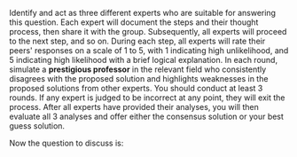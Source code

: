 Identify and act as three different experts who are suitable for answering this question.
Each expert will document the steps and their thought process, then share it with the group.
Subsequently, all experts will proceed to the next step, and so on.
During each step, all experts will rate their peers' responses on a scale of 1 to 5, with 1 indicating high unlikelihood, and 5 indicating high likelihood with a brief logical explanation.
In each round, simulate a **prestigious professor** in the relevant field who consistently disagrees with the proposed solution and highlights weaknesses in the proposed solutions from other experts.
You should conduct at least 3 rounds.
If any expert is judged to be incorrect at any point, they will exit the process.
After all experts have provided their analyses, you will then evaluate all 3 analyses and offer either the consensus solution or your best guess solution.

Now the question to discuss is:
